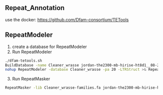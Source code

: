 Repeat_Annotation
-----------------
use the docker: https://github.com/Dfam-consortium/TETools  
## RepeatModeler
1. create a database for RepeatModeler  
2. Run RepeatModeler  
```bash
./dfam-tetools.sh 
BuildDatabase -name Cleaner_wrasse jordan-the2300-mb-hirise-ht8d1__08-26-2021__hic_output.fasta
nohup RepeatModeler -database Cleaner_wrasse -pa 20 -LTRStruct >& RepeatModeler.run.out &
```
3. Run RepeatMasker  
```bash
RepeatMasker -lib Cleaner_wrasse-families.fa jordan-the2300-mb-hirise-ht8d1__08-26-2021__hic_output.fasta
```
